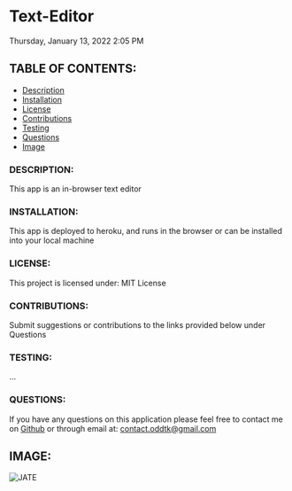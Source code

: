 # Text-Editor

Thursday, January 13, 2022
2:05 PM

## TABLE OF CONTENTS:
- [Description](#description)
- [Installation](#installation)
- [License](#license)
- [Contributions](#contributions)
- [Testing](#testing)
- [Questions](#questions)
- [Image](#image)

### DESCRIPTION:
This app is an in-browser text editor

### INSTALLATION:
This app is deployed to heroku, and runs in the browser or can be installed into your local machine

### LICENSE:
This project is licensed under:
MIT License

### CONTRIBUTIONS:
Submit suggestions or contributions to the links provided below under Questions

### TESTING:
…

### QUESTIONS:
If you have any questions on this application please feel free to contact me on
[Github](https://github.com/oddtk/) or through email at: contact.oddtk@gmail.com

## IMAGE:
![JATE](https://user-images.githubusercontent.com/90938940/162279089-8a2bf30a-0f1c-4eeb-b3cb-85f4063a64c8.png)

